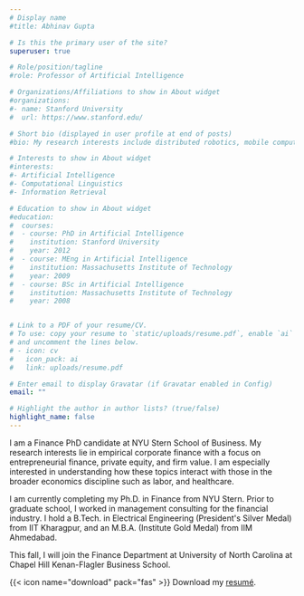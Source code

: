 ```yaml
---
# Display name
#title: Abhinav Gupta

# Is this the primary user of the site?
superuser: true

# Role/position/tagline
#role: Professor of Artificial Intelligence

# Organizations/Affiliations to show in About widget
#organizations:
#- name: Stanford University
#  url: https://www.stanford.edu/

# Short bio (displayed in user profile at end of posts)
#bio: My research interests include distributed robotics, mobile computing #and programmable matter.

# Interests to show in About widget
#interests:
#- Artificial Intelligence
#- Computational Linguistics
#- Information Retrieval

# Education to show in About widget
#education:
#  courses:
#  - course: PhD in Artificial Intelligence
#    institution: Stanford University
#    year: 2012
#  - course: MEng in Artificial Intelligence
#    institution: Massachusetts Institute of Technology
#    year: 2009
#  - course: BSc in Artificial Intelligence
#    institution: Massachusetts Institute of Technology
#    year: 2008


# Link to a PDF of your resume/CV.
# To use: copy your resume to `static/uploads/resume.pdf`, enable `ai` icons in `params.toml`, 
# and uncomment the lines below.
# - icon: cv
#   icon_pack: ai
#   link: uploads/resume.pdf

# Enter email to display Gravatar (if Gravatar enabled in Config)
email: ""

# Highlight the author in author lists? (true/false)
highlight_name: false
---
```


I am a Finance PhD candidate at NYU Stern School of Business. My research interests lie in empirical corporate finance with a focus on entrepreneurial finance, private equity, and firm value. I am especially interested in understanding how these topics interact with those in the broader economics discipline such as labor, and healthcare.

I am currently completing my Ph.D. in Finance from NYU Stern. Prior to graduate school, I worked in management consulting for the financial industry. I hold a B.Tech. in Electrical Engineering (President's Silver Medal) from IIT Kharagpur, and an M.B.A. (Institute Gold Medal) from IIM Ahmedabad. 

This fall, I will join the Finance Department at University of North Carolina at Chapel Hill Kenan-Flagler Business School.

{{< icon name="download" pack="fas" >}} Download my [resumé](https://www.dropbox.com/s/rmdsosdry6vpodj/CV_Gupta_v4.pdf?dl=0).
